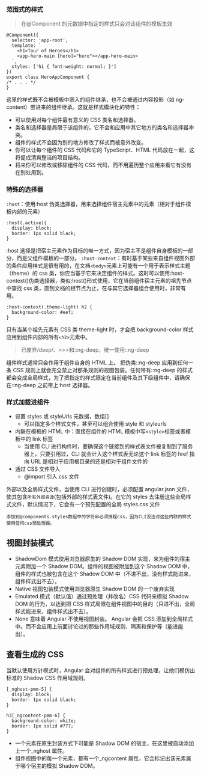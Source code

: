 ### 范围式的样式

> 在@Component 的元数据中指定的样式只会对该组件的模板生效

```
@Component({
  selector: 'app-root',
  template: `
    <h1>Tour of Heroes</h1>
    <app-hero-main [hero]="hero"></app-hero-main>
  `,
  styles: ['h1 { font-weight: normal; }']
})
export class HeroAppComponent {
/* . . . */
}
```

这里的样式既不会被模板中嵌入的组件继承，也不会被通过内容投影（如 ng-content）嵌进来的组件继承。这就是样式模块化的特性：

- 可以使用对每个组件最有意义的 CSS 类名和选择器。
- 类名和选择器是局限于该组件的，它不会和应用中其它地方的类名和选择器冲突。
- 组件的样式不会因为别的地方修改了样式而被意外改变。
- 你可以让每个组件的 CSS 代码和它的 TypeScript、HTML 代码放在一起，这将促成清爽整洁的项目结构。
- 将来你可以修改或移除组件的 CSS 代码，而不用遍历整个应用来看它有没有在别处用到。

### 特殊的选择器

`:host`：使用:host 伪类选择器，用来选择组件宿主元素中的元素（相对于组件模板内部的元素）

```
:host(.active){
  display: block;
  border: 1px solid black;
}
```

:host 选择是把宿主元素作为目标的唯一方式，因为宿主不是组件自身模板的一部分，而是父组件模板的一部分。
`:host-context`：有时基于某些来自组件视图外部的条件应用样式是很有用的，在文档`<body>`元素上可能有一个用于表示样式主题（theme）的 css 类，你应当基于它来决定组件的样式。这时可以使用:host-context()伪类选择器，类似:host()形式使用，它在当前组件宿主元素的祖先节点中查找 css 类，直到文档的根节点为止，在与其它选择器组合使用时，非常有用。

```
:host-context(.theme-light) h2 {
  background-color: #eef;
}
```

只有当某个祖先元素有 CSS 类 theme-light 时，才会把 background-color 样式应用到组件内部的所有`<h2>`元素中。

> 已废弃/deep/、>>>和::ng-deep，统一使用::ng-deep

组件样式通常只会作用于组件自身的 HTML 上。
把伪类::ng-deep 应用到任何一条 CSS 规则上就会完全禁止对那条规则的视图包装。任何带有::ng-deep 的样式都会变成全局样式，为了把指定的样式限定在当前组件及其下级组件中，请确保在::ng-deep 之前带上:host 选择器。

### 样式加载进组件

- 设置 styles 或 styleUrls 元数据，数组[]
  - 可以指定多个样式文件，甚至可以组合使用 style 和 styleurls
- 内联在模板的 HTML 中：直接在组件的 HTML 模板中写`<style>`标签或者模板中的 link 标签
  - 当使用 CLI 进行构件时，要确保这个链接到的样式表文件被复制到了服务器上，只要引用过，CLI 就会计入这个样式表无论这个 link 标签的 href 指向 URL 是相对于应用根目录的还是相对于组件文件的
- 通过 CSS 文件导入
  - @import 引入 css 文件

外部以及全局样式文件，当使用 CLI 进行创建时，必须配置 angular.json 文件，使其包含`所有外部资源`(包括外部的样式表文件)。在它的 styles 去注册这些全局样式文件，默认情况下，它会有一个预先配置的全局 styles.css 文件

`添加到@components.styles数组中的字符串必须携程css，因为CLI没法对这些内联的样式使用任何css预处理器。`

## 视图封装模式

- ShadowDom 模式使用浏览器原生的 Shadow DOM 实现，来为组件的宿主元素附加一个 Shadow DOM。组件的视图被附加到这个 Shadow DOM 中，组件的样式也被包含在这个 Shadow DOM 中（不进不出，没有样式能进来，组件样式出不去）。
- Native 视图包装模式使用浏览器原生 Shadow DOM 的一个废弃实现
- Emulated 模式（默认值）通过预处理（并改名）CSS 代码来模拟 Shadow DOM 的行为，以达到把 CSS 样式局限在组件视图中的目的（只进不出，全局样式能进来，组件样式出不去）。
- None 意味着 Angular 不使用视图封装。 Angular 会把 CSS 添加到全局样式中。而不会应用上前面讨论过的那些作用域规则、隔离和保护等（能进能出）。

## 查看生成的 CSS

当默认使用方针模式时，Angular 会对组件的所有样式进行预处理，让他们模仿出标准的 Shadow CSS 作用域规则。

```
[_nghost-pmm-5] {
  display: block;
  border: 1px solid black;
}

h3[_ngcontent-pmm-6] {
  background-color: white;
  border: 1px solid #777;
}
```

- 一个元素在原生封装方式下可能是 Shadow DOM 的宿主，在这里被自动添加上一个\_nghost 属性。
- 组件视图中的每一个元素，都有一个\_ngcontent 属性，它会标记出该元素属于哪个宿主的模拟 Shadow DOM。
